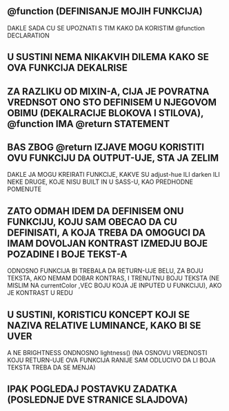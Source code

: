 ## @function (DEFINISANJE MOJIH FUNKCIJA)

DAKLE SADA CU SE UPOZNATI S TIM KAKO DA KORISTIM @function DECLARATION

## U SUSTINI NEMA NIKAKVIH DILEMA KAKO SE OVA FUNKCIJA DEKALRISE

## ZA RAZLIKU OD MIXIN-A, CIJA JE POVRATNA VREDNSOT ONO STO DEFINISEM U NJEGOVOM OBIMU (DEKALRACIJE BLOKOVA I STILOVA), @function IMA @return STATEMENT

## BAS ZBOG @return IZJAVE MOGU KORISTITI OVU FUNKCIJU DA OUTPUT-UJE, STA JA ZELIM

DAKLE JA MOGU KREIRATI FUNKCIJE, KAKVE SU adjust-hue ILI darken ILI NEKE DRUGE, KOJE NISU BUILT IN  U SASS-U, KAO PREDHODNE POMENUTE

## ZATO ODMAH IDEM DA DEFINISEM ONU FUNKCIJU, KOJU SAM OBECAO DA CU DEFINISATI, A KOJA TREBA DA OMOGUCI DA IMAM DOVOLJAN KONTRAST IZMEDJU BOJE POZADINE I BOJE TEKST-A

ODNOSNO FUNKCIJA BI TREBALA DA RETURN-UJE BELU, ZA BOJU TEKSTA, AKO NEMAM DOBAR KONTRAS, I TRENUTNU BOJU TEKSTA (NE MISLIM NA currentColor ,VEC BOJU KOJA JE INPUTED U FUNKCIJU), AKO JE KONTRAST U REDU

## U SUSTINI, KORISTICU KONCEPT KOJI SE NAZIVA RELATIVE LUMINANCE, KAKO BI SE UVER

A NE BRIGHTNESS ONDNOSNO lightness() (NA OSNOVU VREDNOSTI KOJU RETURN-UJE OVA FUNKCIJA RANIJE SAM ODLUCIVO DA LI BOJA TEKSTA TREBA DA SE MENJA)

## IPAK POGLEDAJ POSTAVKU ZADATKA (POSLEDNJE DVE STRANICE SLAJDOVA)


